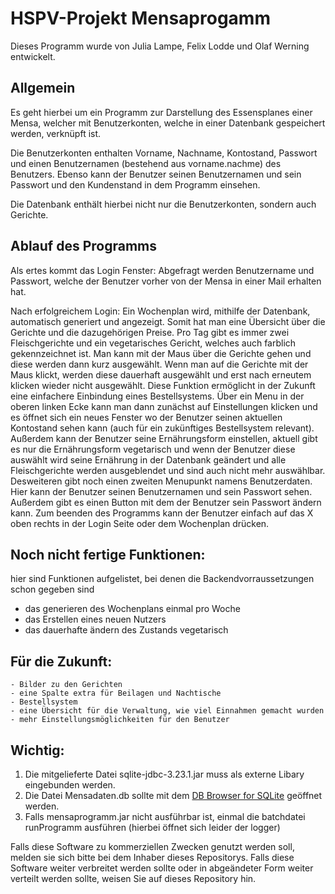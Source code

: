 # HSPV-Projekt Mensaprogamm

Dieses Programm wurde von Julia Lampe, Felix Lodde und Olaf Werning entwickelt.

Allgemein
-------------------------------
Es geht hierbei um ein Programm zur Darstellung des Essensplanes einer Mensa, welcher mit Benutzerkonten, welche in einer Datenbank gespeichert werden, verknüpft ist.

Die Benutzerkonten enthalten Vorname, Nachname, Kontostand, Passwort und einen Benutzernamen (bestehend aus vorname.nachme) des Benutzers.
Ebenso kann der Benutzer seinen Benutzernamen und sein Passwort und den Kundenstand in dem Programm einsehen.

Die Datenbank enthält hierbei nicht nur die Benutzerkonten, sondern auch Gerichte.

Ablauf des Programms
-----------------------------
Als ertes kommt das Login Fenster:
Abgefragt werden Benutzername und Passwort, welche der Benutzer vorher von der Mensa in einer Mail erhalten hat.

Nach erfolgreichem Login:
Ein Wochenplan wird, mithilfe der Datenbank, automatisch generiert und angezeigt. Somit hat man eine Übersicht über die Gerichte und die dazugehörigen Preise.
Pro Tag gibt es immer zwei Fleischgerichte und ein vegetarisches Gericht, welches auch farblich gekennzeichnet ist. 
Man kann mit der Maus über die Gerichte gehen und diese werden dann kurz ausgewählt. Wenn man auf die Gerichte mit der Maus klickt, werden diese dauerhaft ausgewählt und erst nach erneutem klicken wieder nicht ausgewählt. Diese Funktion ermöglicht in der Zukunft eine einfachere Einbindung eines Bestellsystems.
Über ein Menu in der oberen linken Ecke kann man dann zunächst auf Einstellungen klicken und es öffnet sich ein neues Fenster wo der Benutzer seinen aktuellen Kontostand sehen kann (auch für ein zukünftiges Bestellsystem relevant). Außerdem kann der Benutzer seine Ernährungsform einstellen, aktuell gibt es nur die Ernährungsform vegetarisch und wenn der Benutzer diese auswählt wird seine Ernährung in der Datenbank geändert und alle Fleischgerichte werden ausgeblendet und sind auch nicht mehr auswählbar.
Desweiteren gibt noch einen zweiten Menupunkt namens Benutzerdaten. Hier kann der Benutzer seinen Benutzernamen und sein Passwort sehen. Außerdem gibt es einen Button mit dem der Benutzer sein Passwort ändern kann.
Zum beenden des Programms kann der Benutzer einfach auf das X oben rechts in der Login Seite oder dem Wochenplan drücken.


Noch nicht fertige Funktionen:
-----------------------------------
hier sind Funktionen aufgelistet, bei denen die Backendvorraussetzungen schon gegeben sind
- das generieren des Wochenplans einmal pro Woche
- das Erstellen eines neuen Nutzers
- das dauerhafte ändern des Zustands vegetarisch


Für die Zukunft:
--------------------------------
	- Bilder zu den Gerichten
	- eine Spalte extra für Beilagen und Nachtische
	- Bestellsystem
	- eine Übersicht für die Verwaltung, wie viel Einnahmen gemacht wurden
	- mehr Einstellungsmöglichkeiten für den Benutzer
	
	
	
**Wichtig:**  
-----------------------------
1. Die mitgelieferte Datei sqlite-jdbc-3.23.1.jar muss als externe Libary eingebunden werden.
2. Die Datei Mensadaten.db sollte mit dem [DB Browser for SQLite](https://sqlitebrowser.org/) geöffnet werden.
3. Falls mensaprogramm.jar nicht ausführbar ist, einmal die batchdatei runProgramm ausführen (hierbei öffnet sich leider der logger)


Falls diese Software zu kommerziellen Zwecken genutzt werden soll, melden sie sich bitte bei dem Inhaber dieses Repositorys. 
Falls diese Software weiter verbreitet werden sollte oder in abgeändeter Form weiter verteilt werden sollte, weisen Sie auf dieses Repository hin.

